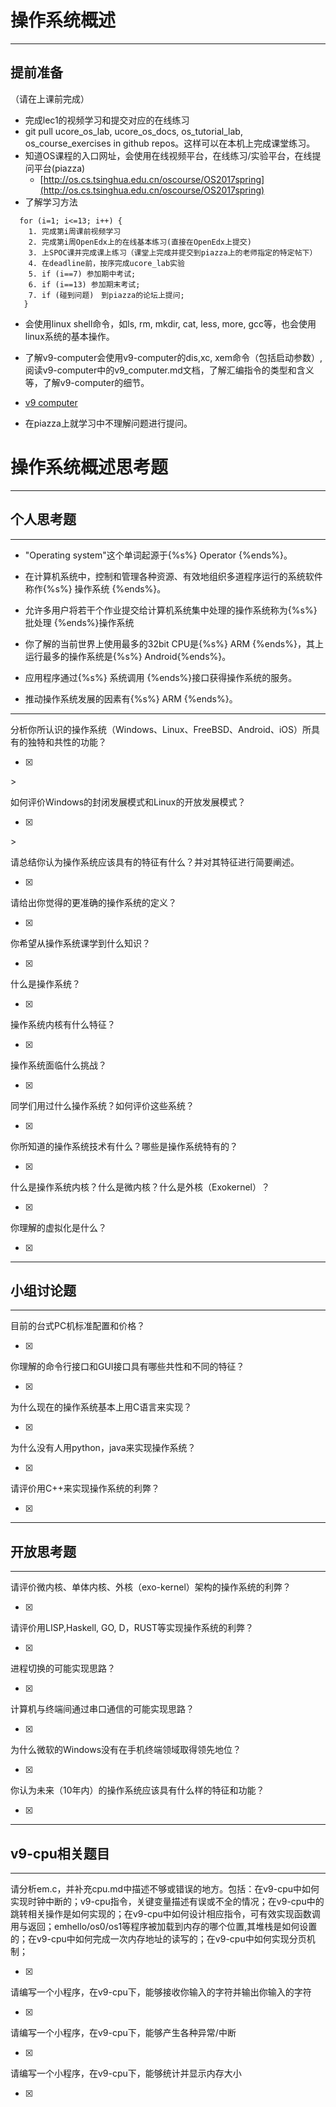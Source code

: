 # 操作系统概述

---

## **提前准备**

（请在上课前完成）

* 完成lec1的视频学习和提交对应的在线练习
* git pull ucore\_os\_lab, ucore\_os\_docs, os\_tutorial\_lab, os\_course\_exercises in github repos。这样可以在本机上完成课堂练习。
* 知道OS课程的入口网址，会使用在线视频平台，在线练习/实验平台，在线提问平台\(piazza\)
  * [http://os.cs.tsinghua.edu.cn/oscourse/OS2017spring](http://os.cs.tsinghua.edu.cn/oscourse/OS2017spring)
* 了解学习方法

```
  for (i=1; i<=13; i++) {
    1. 完成第i周课前视频学习
    2. 完成第i周OpenEdx上的在线基本练习(直接在OpenEdx上提交)
    3. 上SPOC课并完成课上练习（课堂上完成并提交到piazza上的老师指定的特定帖下）
    4. 在deadline前，按序完成ucore_lab实验
    5. if (i==7) 参加期中考试;
    6. if (i==13) 参加期末考试;
    7. if (碰到问题)　到piazza的论坛上提问;
   }
```

* 会使用linux shell命令，如ls, rm, mkdir, cat, less, more, gcc等，也会使用linux系统的基本操作。
* 了解v9-computer会使用v9-computer的dis,xc, xem命令（包括启动参数）,阅读v9-computer中的v9_computer.md文档，了解汇编指令的类型和含义等，了解v9-computer的细节。
* [v9 computer](https://github.com/chyyuu/os_tutorial_lab/blob/master/v9_computer/docs/v9_computer.md)

* 在piazza上就学习中不理解问题进行提问。

# 操作系统概述思考题

---

## 个人思考题

---

* "Operating system"这个单词起源于{%s%} Operator {%ends%}。

* 在计算机系统中，控制和管理各种资源、有效地组织多道程序运行的系统软件称作{%s%} 操作系统 {%ends%}。

* 允许多用户将若干个作业提交给计算机系统集中处理的操作系统称为{%s%} 批处理 {%ends%}操作系统
* 你了解的当前世界上使用最多的32bit CPU是{%s%} ARM {%ends%}，其上运行最多的操作系统是{%s%} Android{%ends%}。
* 应用程序通过{%s%} 系统调用 {%ends%}接口获得操作系统的服务。
* 推动操作系统发展的因素有{%s%} ARM {%ends%}。

---

分析你所认识的操作系统（Windows、Linux、FreeBSD、Android、iOS）所具有的独特和共性的功能？

* [x] 
&gt;

如何评价Windows的封闭发展模式和Linux的开放发展模式？

* [x] 
&gt;

请总结你认为操作系统应该具有的特征有什么？并对其特征进行简要阐述。

* [x] 
>

请给出你觉得的更准确的操作系统的定义？

* [x] 
>

你希望从操作系统课学到什么知识？

* [x] 
>

什么是操作系统？

* [x] 
>

操作系统内核有什么特征？

* [x] 
>

操作系统面临什么挑战？

* [x] 
>

同学们用过什么操作系统？如何评价这些系统？

* [x] 
>

你所知道的操作系统技术有什么？哪些是操作系统特有的？

* [x] 
>

什么是操作系统内核？什么是微内核？什么是外核（Exokernel）？

* [x] 
>

你理解的虚拟化是什么？

* [x] 
>

---

## 小组讨论题

---

目前的台式PC机标准配置和价格？

* [x] 
>

你理解的命令行接口和GUI接口具有哪些共性和不同的特征？

* [x] 
>

为什么现在的操作系统基本上用C语言来实现？

* [x] 
>

为什么没有人用python，java来实现操作系统？

* [x] 
>

请评价用C++来实现操作系统的利弊？

* [x] 
>

---

## 开放思考题

---

请评价微内核、单体内核、外核（exo-kernel）架构的操作系统的利弊？

* [x] 
>

请评价用LISP,Haskell, GO, D，RUST等实现操作系统的利弊？

* [x] 
>

进程切换的可能实现思路？

* [x] 
>

计算机与终端间通过串口通信的可能实现思路？

* [x] 
>

为什么微软的Windows没有在手机终端领域取得领先地位？

* [x] 
>

你认为未来（10年内）的操作系统应该具有什么样的特征和功能？

* [x] 
>

---

## v9-cpu相关题目

---

请分析em.c，并补充cpu.md中描述不够或错误的地方。包括：在v9-cpu中如何实现时钟中断的；v9-cpu指令，关键变量描述有误或不全的情况；在v9-cpu中的跳转相关操作是如何实现的；在v9-cpu中如何设计相应指令，可有效实现函数调用与返回；emhello/os0/os1等程序被加载到内存的哪个位置,其堆栈是如何设置的；在v9-cpu中如何完成一次内存地址的读写的；在v9-cpu中如何实现分页机制；

* [x] 
>

请编写一个小程序，在v9-cpu下，能够接收你输入的字符并输出你输入的字符

* [x] 
>

请编写一个小程序，在v9-cpu下，能够产生各种异常/中断

* [x] 
>

请编写一个小程序，在v9-cpu下，能够统计并显示内存大小

* [x] 
>



